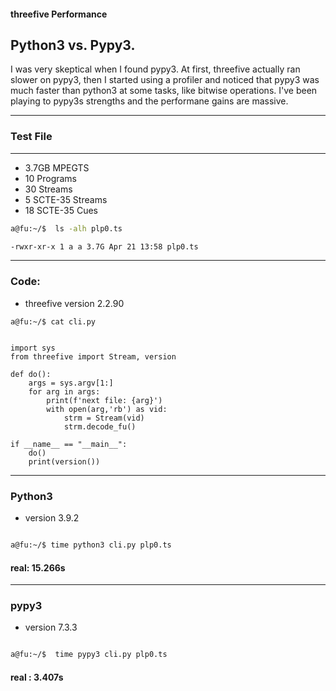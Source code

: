 #### threefive Performance
## Python3 vs. Pypy3.
I was very skeptical when I found pypy3.
At first, threefive actually ran slower on pypy3, then I started using a profiler
and noticed that pypy3 was much faster than python3 at some tasks, like bitwise operations. 
I've been playing to pypy3s strengths and the performane gains are massive.


___
### Test File
___
  * 3.7GB MPEGTS
  * 10 Programs
  * 30 Streams
  * 5 SCTE-35 Streams
  * 18 SCTE-35 Cues

```sh
a@fu:~/$  ls -alh plp0.ts 

-rwxr-xr-x 1 a a 3.7G Apr 21 13:58 plp0.ts
```
___
### Code:
* threefive version 2.2.90
```python3
a@fu:~/$ cat cli.py


import sys
from threefive import Stream, version

def do():
    args = sys.argv[1:]
    for arg in args:
        print(f'next file: {arg}')
        with open(arg,'rb') as vid:
            strm = Stream(vid)
            strm.decode_fu()

if __name__ == "__main__":
    do()
    print(version())

```
___
### Python3 
* version 3.9.2
```sh

a@fu:~/$ time python3 cli.py plp0.ts
```

#### real:   15.266s



___
### pypy3 
* version 7.3.3 

```sh

a@fu:~/$  time pypy3 cli.py plp0.ts

```
#### real	:   3.407s



